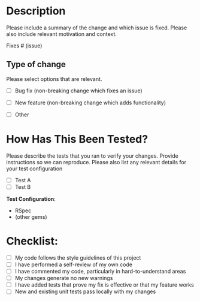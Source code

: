 # Description

Please include a summary of the change and which issue is fixed. Please also include relevant motivation and context.

Fixes # (issue)

## Type of change

Please select options that are relevant.

- [ ] Bug fix (non-breaking change which fixes an issue)
- [ ] New feature (non-breaking change which adds functionality)
- [ ] Other


# How Has This Been Tested?

Please describe the tests that you ran to verify your changes. Provide instructions so we can reproduce. Please also list any relevant details for your test configuration

- [ ] Test A
- [ ] Test B

**Test Configuration**:
* RSpec
* (other gems)

# Checklist:

- [ ] My code follows the style guidelines of this project
- [ ] I have performed a self-review of my own code
- [ ] I have commented my code, particularly in hard-to-understand areas
- [ ] My changes generate no new warnings
- [ ] I have added tests that prove my fix is effective or that my feature works
- [ ] New and existing unit tests pass locally with my changes
